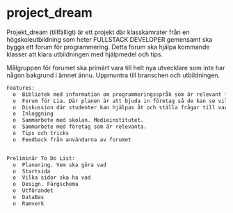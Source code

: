 # project_dream

Projekt_dream (tillfälligt)
  är ett projekt där klasskamrater från en högskoleutbildning som heter FULLSTACK DEVELOPER gemensamt ska bygga ett forum för programmering. 
  Detta forum ska hjälpa kommande klasser att klara utbildningen med hjälpmedel och tips.

Målgruppen för forumet ska primärt vara till helt nya utvecklare som inte har någon bakgrund i ämnet ännu. Uppmuntra till branschen och utbildningen.
```diff
Features:
  o  Bibliotek med information om programmeringsspråk som är relevant för utbildningen.
  o  Forum för Lia. Där planen är att bjuda in företag så de kan se vilka studenter som letar efter Lia. Eller där företag själva säger att de söker Lia,
  o  Diskussion där studenter kan hjälpas åt och ställa frågar till varandra och liknande
  o  Inloggning
  o  Sammarbete med skolan. Medieinstitutet.
  o  Sammarbete med företag som är relevanta.
  o  Tips och tricks
  o  Feedback från användarna av forumet


Preliminär To Do List:
  o  Planering. Vem ska göra vad
  o  Startsida
  o  Vilka sidor ska ha vad
  o  Design. Färgschema
  o  Utförandet
  o  DataBas
  o  Ramverk
  ```
